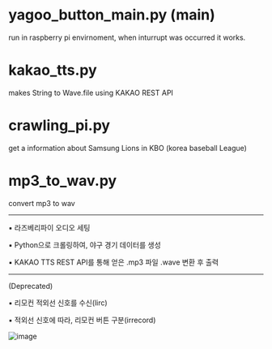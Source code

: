 # yagoo_button_main.py   (__main__)
run in raspberry pi envirnoment, when inturrupt was occurred it works.

# kakao_tts.py           
makes String to Wave.file using KAKAO REST API

# crawling_pi.py         
get a information about Samsung Lions in KBO (korea baseball League)

# mp3_to_wav.py          
convert mp3 to wav 


---

▪ 라즈베리파이 오디오 세팅

▪ Python으로 크롤링하여, 야구 경기 데이터를 생성

▪ KAKAO TTS REST API를 통해 얻은 .mp3 파일 .wave 변환 후 출력

---

(Deprecated)

▪ 리모컨 적외선 신호를 수신(lirc)

▪ 적외선 신호에 따라, 리모컨 버튼 구분(irrecord)


![image](https://user-images.githubusercontent.com/73636917/147401138-fd13a237-9479-499d-b541-6387e3a6a207.png)
